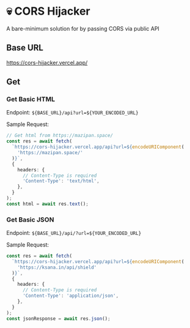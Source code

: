 # 💀 CORS Hijacker

A bare-minimum solution for by passing CORS via public API

## Base URL

https://cors-hijacker.vercel.app/

## Get

### Get Basic HTML

Endpoint: `${BASE_URL}/api?url=${YOUR_ENCODED_URL}`

Sample Request:

```ts
// Get html from https://mazipan.space/
const res = await fetch(
  `https://cors-hijacker.vercel.app/api?url=${encodeURIComponent(
    'https://mazipan.space/'
  )}`,
  {
    headers: {
      // Content-Type is required
      'Content-Type': 'text/html',
    },
  }
);
const html = await res.text();
```

### Get Basic JSON

Endpoint: `${BASE_URL}/api/?url=${YOUR_ENCODED_URL}`

Sample Request:

```ts
const res = await fetch(
  `https://cors-hijacker.vercel.app/api?url=${encodeURIComponent(
    'https://ksana.in/api/shield'
  )}`,
  {
    headers: {
      // Content-Type is required
      'Content-Type': 'application/json',
    },
  }
);
const jsonResponse = await res.json();
```
